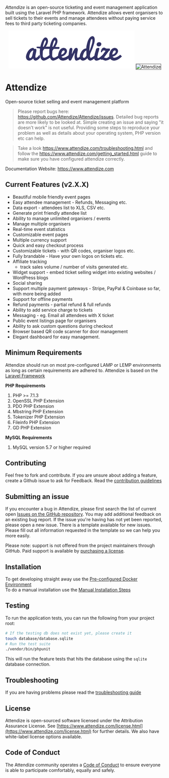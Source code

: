 *Attendize* is an open-source ticketing and event management application built using the Laravel PHP framework. Attendize allows event organisers to sell tickets to their events and manage attendees without paying service fees to third party ticketing companies.

<p align="center">
  <img src="/public/assets/images/logo-dark.png" alt="Attendize"/>
  <img style='border: 1px solid #444;' src="https://www.attendize.com/images/screenshots/screen1.PNG" alt="Attendize"/>
</p>

# Attendize
Open-source ticket selling and event management platform

> Please report bugs here: https://github.com/Attendize/Attendize/issues. Detailed bug reports are more likely to be looked at. Simple creating an issue and saying "it doesn't work" is not useful. Providing some steps to reproduce your problem as well as details about your operating system, PHP version etc can help.

> Take a look https://www.attendize.com/troubleshooting.html and follow the https://www.attendize.com/getting_started.html guide to make sure you have configured attendize correctly.  

Documentation Website: https://www.attendize.com<br />

## Current Features (v2.X.X)
 - Beautiful mobile friendly event pages
 - Easy attendee management - Refunds, Messaging etc.
 - Data export - attendees list to XLS, CSV etc.
 - Generate print friendly attendee list
 - Ability to manage unlimited organisers / events
 - Manage multiple organisers 
 - Real-time event statistics
 - Customizable event pages
 - Multiple currency support
 - Quick and easy checkout process
 - Customizable tickets - with QR codes, organiser logos etc.
 - Fully brandable - Have your own logos on tickets etc.
 - Affiliate tracking
    - track sales volume / number of visits generated etc.
 - Widget support - embed ticket selling widget into existing websites / WordPress blogs
 - Social sharing 
 - Support multiple payment gateways - Stripe, PayPal & Coinbase so far, with more being added
 - Support for offline payments
 - Refund payments - partial refund & full refunds
 - Ability to add service charge to tickets
 - Messaging - eg. Email all attendees with X ticket
 - Public event listings page for organisers
 - Ability to ask custom questions during checkout
 - Browser based QR code scanner for door management
 - Elegant dashboard for easy management.

## Minimum Requirements

Attendize should run on most pre-configured LAMP or LEMP environments as long as certain requirements are adhered to. Attendize is based on the [Laravel Framework](https://laravel.com/)

**PHP Requirements**
1. PHP >= 7.1.3
2. OpenSSL PHP Extension 
3. PDO PHP Extension 
4. Mbstring PHP Extension 
5. Tokenizer PHP Extension 
6. Fileinfo PHP Extension 
7. GD PHP Extension

**MySQL Requirements**
1. MySQL version 5.7 or higher required

## Contributing
Feel free to fork and contribute. If you are unsure about adding a feature, create a Github issue to ask for Feedback. Read the [contribution guidelines](CONTRIBUTING.md)

## Submitting an issue
If you encounter a bug in Attendize, please first search the list of current open [Issues on the GitHub repository](https://github.com/Attendize/Attendize/issues). You may add additional feedback on an existing bug report. If the issue you're having has not yet been reported, please open a new issue. There is a template available for new issues. Please fill out all information requested in the template so we can help you more easily.

Please note: support is not offered from the project maintainers through GitHub. Paid support is available by [purchasing a license](https://www.attendize.com/license.html).

## Installation
To get developing straight away use the [Pre-configured Docker Environment](https://www.attendize.com/getting_started.html#running-attendize-in-docker-for-development)<br />
To do a manual installation use the [Manual Installation Steps](https://www.attendize.com/getting_started.html#manual-installation)

## Testing
To run the application tests, you can run the following from your project root:

```sh
# If the testing db does not exist yet, please create it
touch database/database.sqlite
# Run the test suite
./vendor/bin/phpunit
```

This will run the feature tests that hits the database using the `sqlite` database connection.

## Troubleshooting
If you are having problems please read the [troubleshooting guide](https://www.attendize.com/troubleshooting.html) 

## License
Attendize is open-sourced software licensed under the Attribution Assurance License. See [https://www.attendize.com/license.html](https://www.attendize.com/license.html) for further details. We also have white-label license options available.

## Code of Conduct
The Attendize community operates a [Code of Conduct](CODE_OF_CONDUCT.md) to ensure everyone is able to participate comfortably, equally and safely.